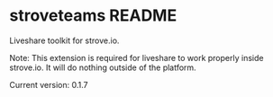 # stroveteams README

Liveshare toolkit for strove.io.

Note: This extension is required for liveshare to work properly inside strove.io. It will do nothing outside of the platform.

Current version: 0.1.7
